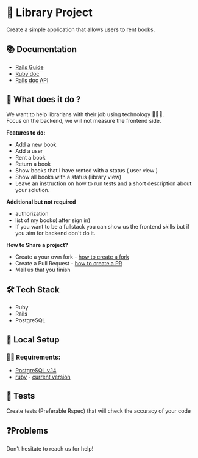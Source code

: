 
# 📖 Library Project

Create a simple application that allows users to rent books.

## 📚 Documentation

- [Rails Guide](https://guides.rubyonrails.org/)
- [Ruby doc](https://ruby-doc.org/)
- [Rails doc API](https://api.rubyonrails.org/)

## 🤨 What does it do ?

We want to help librarians with their job using technology 👩🏻‍💻.\
Focus on the backend, we will not measure the frontend side.

**Features to do:**
- Add a new book
- Add a user
- Rent a book
- Return a book
- Show books that I have rented with a status ( user view )
- Show all books with a status (library view)
- Leave an instruction on how to run tests and a short description about your solution.

**Additional but not required**
- authorization
- list of my books( after sign in)
- If you want to be a fullstack you can show us the frontend skills but if you aim for backend don't do it.

**How to Share a project?**

- Create a your own fork - [how to create a fork](https://www.earthdatascience.org/workshops/intro-version-control-git/about-forks/)
- Create a Pull Request - [how to create a PR](https://www.earthdatascience.org/workshops/intro-version-control-git/pull-request/)
- Mail us that you finish

## 🛠 Tech Stack

- Ruby
- Rails
- PostgreSQL

## 💾 Local Setup
### 👮🏼‍️ Requirements:
- [PostgreSQL v.14](https://www.postgresql.org/download/)
- [ruby](https://rvm.io/) -  [current version](.ruby-version)

## 🚨 Tests

Create tests (Preferable Rspec) that will check the accuracy of your code

## ❓Problems
Don't hesitate to reach us for help!
